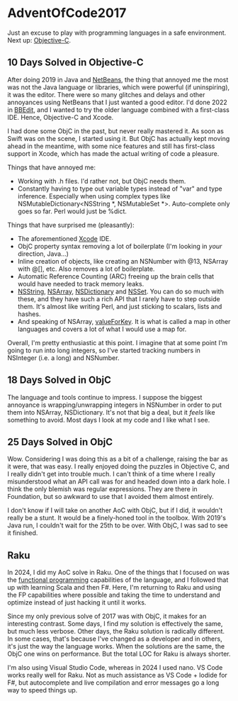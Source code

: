# AdventOfCode2017
 
Just an excuse to play with programming languages in a safe environment. Next up: [Objective-C](https://en.wikipedia.org/wiki/Objective-C).

## 10 Days Solved in Objective-C

After doing 2019 in Java and [NetBeans](https://netbeans.apache.org), the thing that annoyed me the most was not the Java language or libraries, which were powerful (if uninspiring), it was the editor. There were so many glitches and delays and other annoyances using NetBeans that I just wanted a good editor. I'd done 2022 in [BBEdit](https://www.barebones.com/products/bbedit/), and I wanted to try the older language combined with a first-class IDE. Hence, Objective-C and Xcode.

I had done some ObjC in the past, but never really mastered it. As soon as Swift was on the scene, I started using it. But ObjC has actually kept moving ahead in the meantime, with some nice features and still has first-class support in Xcode, which has made the actual writing of code a pleasure.

Things that have annoyed me:
- Working with .h files. I'd rather not, but ObjC needs them.
- Constantly having to type out variable types instead of "var" and type inference. Especially when using complex types like NSMutableDictionary<NSString *, NSMutableSet *>. Auto-complete only goes so far. Perl would just be %dict.

Things that have surprised me (pleasantly):
- The aforementioned [Xcode](https://developer.apple.com/xcode/) IDE.
- ObjC property syntax removing a lot of boilerplate (I'm looking in *your* direction, Java...)
- Inline creation of objects, like creating an NSNumber with @13, NSArray with @[], etc. Also removes a lot of boilerplate.
- Automatic Reference Counting (ARC) freeing up the brain cells that would have needed to track memory leaks.
- [NSString](https://developer.apple.com/documentation/foundation/nsstring), [NSArray](https://developer.apple.com/documentation/foundation/nsarray), [NSDictionary](https://developer.apple.com/documentation/foundation/nsdictionary) and [NSSet](https://developer.apple.com/documentation/foundation/nsset). You can do so much with these, and they have such a rich API that I rarely have to step outside them. It's almost like writing Perl, and just sticking to scalars, lists and hashes.
- And speaking of NSArray, [valueForKey](https://developer.apple.com/documentation/foundation/nsarray/1412219-valueforkey). It is what is called a map in other languages and covers a lot of what I would use a map for.

Overall, I'm pretty enthusiastic at this point. I imagine that at some point I'm going to run into long integers, so I've started tracking numbers in NSInteger (i.e. a long) and NSNumber.

## 18 Days Solved in ObjC

The language and tools continue to impress. I suppose the biggest annoyance is wrapping/unwrapping integers in NSNumber in order to put them into NSArray, NSDictionary. It's not that big a deal, but it *feels* like something to avoid. Most days I look at my code and I like what I see.

## 25 Days Solved in ObjC

Wow. Considering I was doing this as a bit of a challenge, raising the bar as it were, that was easy. I really enjoyed doing the puzzles in Objective C, and I really didn't get into trouble much. I can't think of a time where I really misunderstood what an API call was for and headed down into a dark hole. I think the only blemish was regular expressions. They are there in Foundation, but so awkward to use that I avoided them almost entirely.

I don't know if I will take on another AoC with ObjC, but if I did, it wouldn't really be a stunt. It would be a finely-honed tool in the toolbox. With 2019's Java run, I couldn't wait for the 25th to be over. With ObjC, I was sad to see it finished.

## Raku

In 2024, I did my AoC solve in Raku. One of the things that I focused on was the [functional programming](https://raku.guide/#_functional_programming) capabilities of the language, and I followed that up with learning Scala and then F#. Here, I'm returning to Raku and using the FP capabilities where possible and taking the time to understand and optimize instead of just hacking it until it works.

Since my only previous solve of 2017 was with ObjC, it makes for an interesting contrast. Some days, I find my solution is effectively the same, but much less verbose. Other days, the Raku solution is radically different. In some cases, that's because I've changed as a developer and in others, it's just the way the language works. When the solutions are the same, the ObjC one wins on performance. But the total LOC for Raku is always shorter.

I'm also using Visual Studio Code, whereas in 2024 I used nano. VS Code works really well for Raku. Not as much assistance as VS Code + Iodide for F#, but autocomplete and live compilation and error messages go a long way to speed things up.